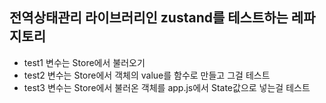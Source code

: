 ## 전역상태관리 라이브러리인 zustand를 테스트하는 레파지토리
* test1 변수는 Store에서 불러오기
* test2 변수는 Store에서 객체의 value를 함수로 만들고 그걸 테스트
* test3 변수는 Store에서 불러온 객체를 app.js에서 State값으로 넣는걸 테스트
